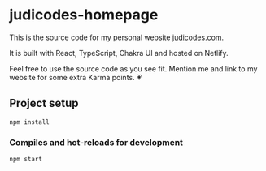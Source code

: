 # judicodes-homepage

This is the source code for my personal website [judicodes.com](https://www.judicodes.com).

It is built with React, TypeScript, Chakra UI and hosted on Netlify.

Feel free to use the source code as you see fit. Mention me and link to my website for some extra Karma points. :heartpulse:

## Project setup

```
npm install
```

### Compiles and hot-reloads for development

```
npm start
```
